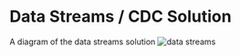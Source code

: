 # Data Streams / CDC Solution
A diagram of the data streams solution
![data streams](https://github.com/eyalrin/feature-diagram-data-streams/assets/8133764/110b8fe6-0913-4ed3-a2a9-865f2030d982)
